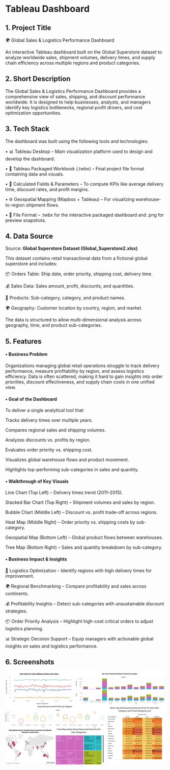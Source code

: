 # Tableau Dashboard

## 1. Project Title

🌍 Global Sales & Logistics Performance Dashboard

An interactive Tableau dashboard built on the Global Superstore dataset to analyze worldwide sales, shipment volumes, delivery times, and supply chain efficiency across multiple regions and product categories.


## 2. Short Description

The Global Sales & Logistics Performance Dashboard provides a comprehensive view of sales, shipping, and discount performance worldwide. It is designed to help businesses, analysts, and managers identify key logistics bottlenecks, regional profit drivers, and cost optimization opportunities.


## 3. Tech Stack

The dashboard was built using the following tools and technologies:

• 📊 Tableau Desktop – Main visualization platform used to design and develop the dashboard.

• 📂 Tableau Packaged Workbook (.twbx) – Final project file format containing data and visuals.

• 📝 Calculated Fields & Parameters – To compute KPIs like average delivery time, discount rates, and profit margins.

• 🌐 Geospatial Mapping (Mapbox + Tableau) – For visualizing warehouse-to-region shipment flows.

• 📁 File Format – .twbx for the interactive packaged dashboard and .png for preview snapshots.




 ## 4. Data Source

Source: **Global Superstore Dataset (Global_Superstore2.xlsx)**

This dataset contains retail transactional data from a fictional global superstore and includes:


📦 Orders Table: Ship date, order priority, shipping cost, delivery time.


💰 Sales Data: Sales amount, profit, discounts, and quantities.


🛒 Products: Sub-category, category, and product names.


🌍 Geography: Customer location by country, region, and market.


The data is structured to allow multi-dimensional analysis across geography, time, and product sub-categories.




## 5. Features


#### • Business Problem

Organizations managing global retail operations struggle to track delivery performance, measure profitability by region, and assess logistics efficiency. Data is often scattered, making it hard to gain insights into order priorities, discount effectiveness, and supply chain costs in one unified view.



#### • Goal of the Dashboard

To deliver a single analytical tool that:


Tracks delivery times over multiple years.


Compares regional sales and shipping volumes.


Analyzes discounts vs. profits by region.


Evaluates order priority vs. shipping cost.


Visualizes global warehouse flows and product movement.


Highlights top-performing sub-categories in sales and quantity.



#### • Walkthrough of Key Visuals

Line Chart (Top Left) – Delivery times trend (2011–2015).


Stacked Bar Chart (Top Right) – Shipment volumes and sales by region.


Bubble Chart (Middle Left) – Discount vs. profit trade-off across regions.


Heat Map (Middle Right) – Order priority vs. shipping costs by sub-category.


Geospatial Map (Bottom Left) – Global product flows between warehouses.


Tree Map (Bottom Right) – Sales and quantity breakdown by sub-category.



#### • Business Impact & Insights

🚚 Logistics Optimization – Identify regions with high delivery times for improvement.


🌍 Regional Benchmarking – Compare profitability and sales across continents.


💰 Profitability Insights – Detect sub-categories with unsustainable discount strategies.


📦 Order Priority Analysis – Highlight high-cost critical orders to adjust logistics planning.


📊 Strategic Decision Support – Equip managers with actionable global insights on sales and logistics performance.


  
  ## 6. Screenshots
![Dashboard Preview](https://github.com/YahyaB007/Tableau-Visualization/blob/main/Global%20Sales.png)
